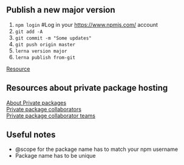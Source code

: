 ## Publish a new major version ##
1. `npm login` #Log in your https://www.npmjs.com/ account
2. `git add -A`
3. `git commit -m "Some updates"`
4. `git push origin master`
5. `lerna version major`
6. `lerna publish from-git`

[Resource](https://blog.npmjs.org/post/186494959890/monorepos-and-npm)

## Resources about private package hosting ##
[About Private packages](https://docs.npmjs.com/about-private-packages)<br />
[Private package collaborators](https://docs.npmjs.com/adding-collaborators-to-private-packages-owned-by-a-user-account)<br />
[Private package collaborator teams](https://docs.npmjs.com/managing-team-access-to-org-packages)<br />

## Useful notes ##
- @scope for the package name has to match your npm username
- Package name has to be unique
